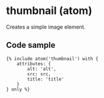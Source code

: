 # thumbnail (atom)

Creates a simple image element.

## Code sample

```
{% include atom('thumbnail') with {
    attributes: {
        alt: 'alt',
        src: src,
        title: 'title'
    }
} only %}
```
